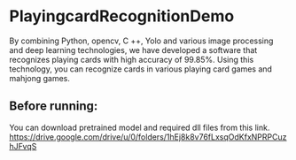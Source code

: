 # PlayingcardRecognitionDemo

By combining Python, opencv, C ++, Yolo and various image processing and deep learning technologies, we have developed a software that recognizes playing cards with high accuracy of 99.85%.
Using this technology, you can recognize cards in various playing card games and mahjong games.

## Before running:
You can download pretrained model and required dll files from this link. 
https://drive.google.com/drive/u/0/folders/1hEj8k8v76fLxsqOdKfxNPRPCuzhJFvqS
